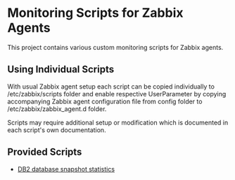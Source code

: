 # Monitoring Scripts for Zabbix Agents

This project contains various custom monitoring scripts for Zabbix agents.

## Using Individual Scripts

With usual Zabbix agent setup each script can be copied individually to
/etc/zabbix/scripts folder and enable respective UserParameter by copying
accompanying Zabbix agent configuration file from config folder to
/etc/zabbix/zabbix_agent.d folder.

Scripts may require additional setup or modification which is documented in
each script's own documentation.

## Provided Scripts

- [DB2 database snapshot statistics](documentation/db2stat.md)
